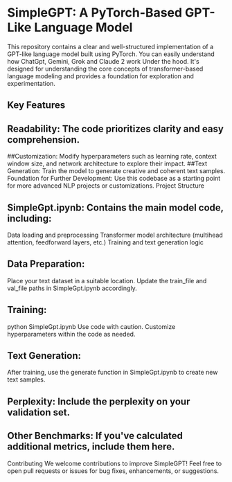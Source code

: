 # SimpleGPT: A PyTorch-Based GPT-Like Language Model
This repository contains a clear and well-structured implementation of a GPT-like language model built using PyTorch. You can easily understand how ChatGpt, Gemini, Grok and Claude 2 work Under the hood.
It's designed for understanding the core concepts of transformer-based language modeling and provides a foundation for exploration and experimentation.

## Key Features

## Readability: The code prioritizes clarity and easy comprehension.
##Customization: Modify hyperparameters such as learning rate, context window size, and network architecture to explore their impact.
##Text Generation: Train the model to generate creative and coherent text samples.
Foundation for Further Development: Use this codebase as a starting point for more advanced NLP projects or customizations.
Project Structure

## SimpleGpt.ipynb: Contains the main model code, including:
Data loading and preprocessing
Transformer model architecture (multihead attention, feedforward layers, etc.)
Training and text generation logic

## Data Preparation:

Place your text dataset in a suitable location.
Update the train_file and val_file paths in SimpleGpt.ipynb accordingly.

## Training:

python SimpleGpt.ipynb
Use code with caution.
Customize hyperparameters within the code as needed.

## Text Generation:

After training, use the generate function in SimpleGpt.ipynb to create new text samples.

## Perplexity: Include the perplexity on your validation set.
## Other Benchmarks: If you've calculated additional metrics, include them here.


Contributing
We welcome contributions to improve SimpleGPT! Feel free to open pull requests or issues for bug fixes, enhancements, or suggestions.
